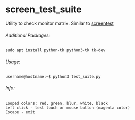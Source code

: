# screen_test_suite

Utility to check monitor matrix. Similar to [screentest](https://packages.debian.org/sid/screentest)

###### Additional Packages:
```
sudo apt install python-tk python3-tk tk-dev
```

###### Usage:
```
username@hostname:~$ python3 test_suite.py
```

###### Info:
```
Looped colors: red, green, blur, white, black
Left click - test touch or mouse button (magenta color)
Escape - exit
```
